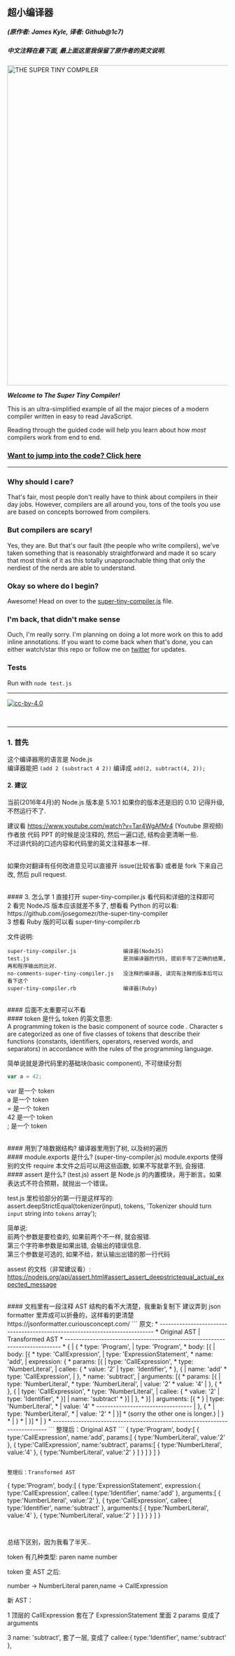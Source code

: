 ## 超小编译器 
##### (原作者: James Kyle, 译者: Github@1c7)
##### 中文注释在最下面, 最上面这里我保留了原作者的英文说明.
<a href="super-tiny-compiler.js"><img width="731" alt="THE SUPER TINY COMPILER" src="https://cloud.githubusercontent.com/assets/952783/14171276/ed7bf716-f6e6-11e5-96df-80a031c2769d.png"/></a>

***Welcome to The Super Tiny Compiler!***

This is an ultra-simplified example of all the major pieces of a modern compiler
written in easy to read JavaScript.

Reading through the guided code will help you learn about how *most* compilers
work from end to end.

### [Want to jump into the code? Click here](super-tiny-compiler.js)

---

### Why should I care?

That's fair, most people don't really have to think about compilers in their day
jobs. However, compilers are all around you, tons of the tools you use are based
on concepts borrowed from compilers.

### But compilers are scary!

Yes, they are. But that's our fault (the people who write compilers), we've
taken something that is reasonably straightforward and made it so scary that
most think of it as this totally unapproachable thing that only the nerdiest of
the nerds are able to understand.

### Okay so where do I begin?

Awesome! Head on over to the [super-tiny-compiler.js](super-tiny-compiler.js)
file.

### I'm back, that didn't make sense

Ouch, I'm really sorry. I'm planning on doing a lot more work on this to add
inline annotations. If you want to come back when that's done, you can either
watch/star this repo or follow me on
[twitter](https://twitter.com/thejameskyle) for updates.

### Tests

Run with `node test.js`

---

[![cc-by-4.0](https://licensebuttons.net/l/by/4.0/80x15.png)](http://creativecommons.org/licenses/by/4.0/)


<br/>

---


### 1. 首先
这个编译器用的语言是 Node.js <br/>
编译器能把 ``` (add 2 (substract 4 2)) ``` 编译成 ``` add(2, subtract(4, 2)); ``` <br/>


#### 2. 建议
当前(2016年4月)的 Node.js 版本是 5.10.1 如果你的版本还是旧的 0.10 记得升级, 不然运行不了.

建议看 https://www.youtube.com/watch?v=Tar4WgAfMr4 (Youtube 原视频) <br/>
作者放 代码 PPT 的时候是没注释的, 然后一遍口述, 结构会更清晰一些. <br/>
不过讲代码的口述内容和代码里的英文注释基本一样. <br/>
<br/>

如果你对翻译有任何改进意见可以直接开 issue(比较省事) 或者是 fork 下来自己改, 然后 pull request. <br/>

<br/>
#### 3. 怎么学
1  直接打开 super-tiny-compiler.js 看代码和详细的注释即可 <br/>
2  看完 NodeJS 版本应该就差不多了, 想看看 Python 的可以看: 
https://github.com/josegomezr/the-super-tiny-compiler <br/>
3  想看 Ruby 版的可以看 super-tiny-compiler.rb <br/>

文件说明: 

```
super-tiny-compiler.js               编译器(NodeJS)
test.js                              是测编译器的代码, 提前手写了正确的结果, 再和程序输出的比对.
no-comments-super-tiny-compiler.js   没注释的编译器, 读完有注释的版本后可以看下这个
super-tiny-compiler.rb               编译器(Ruby)
```


<br/>
#### 后面不太重要可以不看


<br/>
#### token 是什么
token 的英文意思: <br/>
A programming token is the basic component of source code . Character s are categorized as one of five classes of tokens that describe their functions (constants, identifiers, operators, reserved words, and separators) in accordance with the rules of the programming language.

简单说就是源代码里的基础块(basic component), 不可继续分割
``` javascript
var a = 42;

```

var 是一个 token <br/>
a 是一个 token <br/>
= 是一个 token <br/>
42 是一个 token <br/>
; 是一个 token <br/>


<br/>
#### 用到了啥数据结构? 
编译器里用到了树, 以及树的遍历


<br/>
#### module.exports 是什么? (super-tiny-compiler.js)
module.exports 使得别的文件 require 本文件之后可以用这些函数,
如果不写就拿不到, 会报错.


<br/>
#### assert 是什么? (test.js)
assert 是 Node.js 的内置模块，用于断言。如果表达式不符合预期，就抛出一个错误。

test.js 里检验部分的第一行是这样写的: <br/>
assert.deepStrictEqual(tokenizer(input), tokens, 'Tokenizer should turn `input` string into `tokens` array');

简单说: <br/>
前两个参数是要检查的, 如果前两个不一样, 就会报错. <br/>
第三个字符串参数是如果出错, 会输出的错误信息. <br/>
第三个参数是可选的, 如果不给，默认输出出错的那一行代码 <br/>

assest 的文档（非常建议看）: <br/>
https://nodejs.org/api/assert.html#assert_assert_deepstrictequal_actual_expected_message <br/>


<br/>
#### 文档里有一段注释 AST 结构的看不大清楚，我重新复制下
建议弄到 json formatter 里弄成可以折叠的，这样看的更清楚
https://jsonformatter.curiousconcept.com/
```
原文:
 * ----------------------------------------------------------------------------
 *   Original AST                     |   Transformed AST
 * ----------------------------------------------------------------------------
 *   {                                |   {
 *     type: 'Program',               |     type: 'Program',
 *     body: [{                       |     body: [{
 *       type: 'CallExpression',      |       type: 'ExpressionStatement',
 *       name: 'add',                 |       expression: {
 *       params: [{                   |         type: 'CallExpression',
 *         type: 'NumberLiteral',     |         callee: {
 *         value: '2'                 |           type: 'Identifier',
 *       }, {                         |           name: 'add'
 *         type: 'CallExpression',    |         },
 *         name: 'subtract',          |         arguments: [{
 *         params: [{                 |           type: 'NumberLiteral',
 *           type: 'NumberLiteral',   |           value: '2'
 *           value: '4'               |         }, {
 *         }, {                       |           type: 'CallExpression',
 *           type: 'NumberLiteral',   |           callee: {
 *           value: '2'               |             type: 'Identifier',
 *         }]                         |             name: 'subtract'
 *       }]                           |           },
 *     }]                             |           arguments: [{
 *   }                                |             type: 'NumberLiteral',
 *                                    |             value: '4'
 * ---------------------------------- |           }, {
 *                                    |             type: 'NumberLiteral',
 *                                    |             value: '2'
 *                                    |           }]
 *  (sorry the other one is longer.)  |         }
 *                                    |       }
 *                                    |     }]
 *                                    |   }
 * ----------------------------------------------------------------------------
```
整理后：Original AST  
```
{
   type:'Program',
   body:[
      {
         type:'CallExpression',
         name:'add',
         params:[
            {
               type:'NumberLiteral',
               value:'2'
            },
            {
               type:'CallExpression',
               name:'subtract',
               params:[
                  {
                     type:'NumberLiteral',
                     value:'4'
                  },
                  {
                     type:'NumberLiteral',
                     value:'2'
                  }
               ]
            }
         ]
      }
   ]
}

```

整理后：Transformed AST
```

{
   type:'Program',
   body:[
      {
         type:'ExpressionStatement',
         expression:{
            type:'CallExpression',
            callee:{
               type:'Identifier',
               name:'add'
            },
            arguments:[
               {
                  type:'NumberLiteral',
                  value:'2'
               },
               {
                  type:'CallExpression',
                  callee:{
                     type:'Identifier',
                     name:'subtract'
                  },
                  arguments:[
                     {
                        type:'NumberLiteral',
                        value:'4'
                     },
                     {
                        type:'NumberLiteral',
                        value:'2'
                     }
                  ]
               }
            }
         }
      ]
   }
   
```


```
总结下区别，因为我看了半天..

token 有几种类型: paren name number

token 变 AST 之后: 

number -> NumberLiteral
paren,name -> CallExpression


新 AST：

1 顶层的 CallExpression 套在了 ExpressionStatement 里面
2 params 变成了 arguments

3 name: 'subtract', 套了一层, 变成了
callee:{
   type:'Identifier',
   name:'subtract'
},

```














